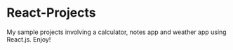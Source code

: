 # React-Projects
My sample projects involving a calculator, notes  app and weather app using React.js. Enjoy!
